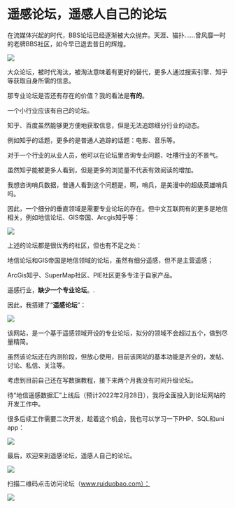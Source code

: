 # 遥感论坛，遥感人自己的论坛



在流媒体兴起的时代，BBS论坛已经逐渐被大众抛弃。天涯、猫扑……曾风靡一时的老牌BBS社区，如今早已退去昔日的辉煌。

![](https://gitee.com/kitmyfaceplease/image_upload/raw/master/image/20211226203612.png)

大众论坛，被时代淘汰，被淘汰意味着有更好的替代，更多人通过搜索引擎、知乎等获取自身所需的信息。    

那专业论坛是否还有存在的价值？我的看法是**有的**。  

一个小行业应该有自己的论坛。  

知乎、百度虽然能够更方便地获取信息，但是无法追踪细分行业的动态。    

例如知乎的话题，更多的是普通人追踪的话题：电影、音乐等。    

对于一个行业的从业人员，他可以在论坛里咨询专业问题、吐槽行业的不景气。  

虽然知乎能被更多人看到，但是更多的浏览量不代表有效阅读的增加。

我想咨询哨兵数据，普通人看到这个问题是，啊，哨兵，是美漫中的超级英雄哨兵吗。

因此，一个细分的垂直领域是需要专业论坛的存在。但中文互联网有的更多是地信相关，例如地信论坛、GIS帝国、Arcgis知乎等：

![](https://gitee.com/kitmyfaceplease/image_upload/raw/master/image/20211226205218.png)

上述的论坛都是很优秀的社区，但也有不足之处：

地信论坛和GIS帝国是地信领域的论坛，虽然有细分遥感，但不是主营遥感；

ArcGis知乎、SuperMap社区、PIE社区更多专注于自家产品。

遥感行业，**缺少一个专业论坛**。.

因此，我搭建了“**遥感论坛**”：

![](https://gitee.com/kitmyfaceplease/image_upload/raw/master/image/20211226205852.png)

该网站，是一个基于遥感领域开设的专业论坛，拟分的领域不会超过五个，做到尽量精简。  

虽然该论坛还在内测阶段，但放心使用，目前该网站的基本功能是齐全的，发帖、讨论、私信、关注等。  

考虑到目前自己还在写数据教程，接下来两个月我没有时间升级论坛。  

待“地信遥感数据汇”上线后（预计2022年2月28日），我将全面投入到论坛网站的开发工作中。  

很多后续工作需要二次开发，趁着这个机会，我也可以学习一下PHP、SQL和uni app：  

![](https://gitee.com/kitmyfaceplease/image_upload/raw/master/image/20211226212605.png)

最后，欢迎来到遥感论坛，遥感人自己的论坛。

![](https://gitee.com/kitmyfaceplease/image_upload/raw/master/image/20211226212331.png)

扫描二维码点击访问论坛（www.ruiduobao.com）：

![](https://gitee.com/kitmyfaceplease/image_upload/raw/master/image/20211226212712.png)







